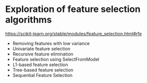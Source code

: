 # Exploration of feature selection algorithms

https://scikit-learn.org/stable/modules/feature_selection.html#rfe

 * Removing features with low variance
 * Univariate feature selection
 * Recursive feature elimination
 * Feature selection using SelectFromModel
 * L1-based feature selection
 * Tree-based feature selection 
 * Sequential Feature Selection
